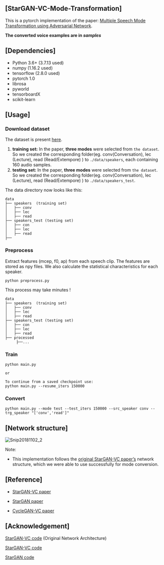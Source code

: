 ## [StarGAN-VC-Mode-Transformation]

This is a pytorch implementation of the paper: [Multiple Speech Mode Transformation using Adversarial Network](https://ieeexplore.ieee.org/document/9986477).

**The converted voice examples are in *samples***



## [Dependencies]
- Python 3.6+ (3.7.13 used)
- numpy (1.16.2 used)
- tensorflow (2.8.0 used)
- pytorch 1.0
- librosa 
- pyworld 
- tensorboardX
- scikit-learn


## [Usage]

### Download dataset


The dataset is present [here](https://drive.google.com/drive/folders/1DI22XoZNRS4p4ek2r-Jv1Lep8byko2uy?usp=share_link).

1. **training set:** In the paper, **three modes** were selected from `the dataset`. So we created the corresponding folder(eg. conv(Conversation), lec (Lecture), read (Read/Extempore) ) to `./data/speakers`, each containing 160 audio samples.
2. **testing set:** In the paper,  **three modes** were selected from `the dataset`. So we created the corresponding folder(eg. conv(Conversation), lec (Lecture), read (Read/Extempore) ) to `./data/speakers_test`.

The data directory now looks like this:

```
data
├── speakers  (training set)
│   ├── conv 
│   ├── lec 
│   ├── read 
├── speakers_test (testing set)
│   ├── con 
│   ├── lec 
│   ├── read 
├──
```

### Preprocess

Extract features (mcep, f0, ap) from each speech clip.  The features are stored as npy files. We also calculate the statistical characteristics for each speaker.

```
python preprocess.py
```

This process may take minutes !

```
data
├── speakers  (training set)
│   ├── conv 
│   ├── lec 
│   ├── read 
├── speakers_test (testing set)
│   ├── con 
│   ├── lec 
│   ├── read 
├── processed
     ├──...
```


### Train

```
python main.py

or

To continue from a saved checkpoint use:
python main.py --resume_iters 150000
```


### Convert



```
python main.py --mode test --test_iters 150000 --src_speaker conv --trg_speaker "['conv','read']"
```


## [Network structure]

![Snip20181102_2](https://github.com/hujinsen/StarGAN-Voice-Conversion/raw/master/imgs/Snip20181102_2.png)


 Note: 
 * This implementation follows the [original StarGAN-VC paper’s](https://arxiv.org/abs/1806.02169) network structure, which we were able to use successfully for mode conversion.
 
 ## [Reference]

* [StarGAN-VC paper](https://arxiv.org/abs/1806.02169)

* [StarGAN paper](https://arxiv.org/abs/1711.09020)

* [CycleGAN-VC paper](https://arxiv.org/abs/1711.11293)

## [Acknowledgement]

[StarGAN-VC code](https://github.com/hujinsen/pytorch-StarGAN-VC) (Original Network Architecture)

[StarGAN-VC code](https://github.com/liusongxiang/StarGAN-Voice-Conversion)

[StarGAN code](https://github.com/yunjey/stargan)
